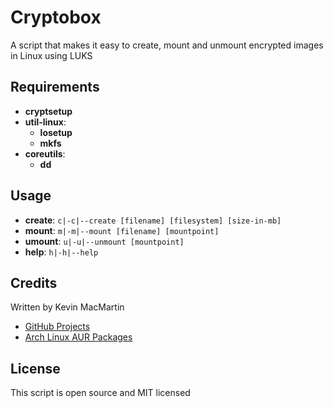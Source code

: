 # Cryptobox

A script that makes it easy to create, mount and unmount encrypted images in Linux using LUKS

## Requirements ##

* **cryptsetup**
* **util-linux**:
  * **losetup**
  * **mkfs**
* **coreutils**:
  * **dd**

## Usage ##

* **create**: `c|-c|--create [filename] [filesystem] [size-in-mb]`
* **mount**:  `m|-m|--mount [filename] [mountpoint]`
* **umount**: `u|-u|--unmount [mountpoint]`
* **help**:   `h|-h|--help`

## Credits ##

Written by Kevin MacMartin

* [GitHub Projects](https://github.com/prurigro?tab=repositories)
* [Arch Linux AUR Packages](https://aur.archlinux.org/packages/?SeB=m&K=prurigro)

## License ##

This script is open source and MIT licensed
